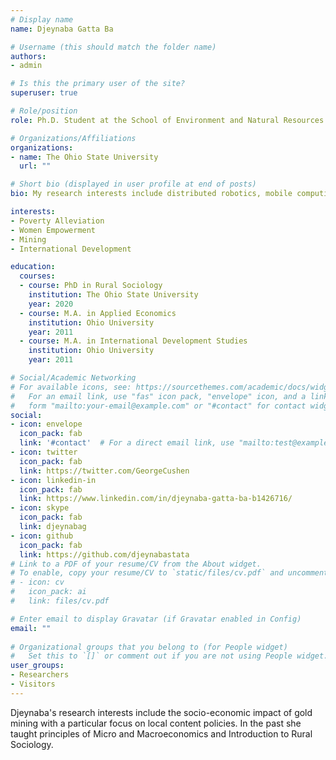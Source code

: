 ```yaml
---
# Display name
name: Djeynaba Gatta Ba

# Username (this should match the folder name)
authors:
- admin

# Is this the primary user of the site?
superuser: true

# Role/position
role: Ph.D. Student at the School of Environment and Natural Resources

# Organizations/Affiliations
organizations:
- name: The Ohio State University
  url: ""

# Short bio (displayed in user profile at end of posts)
bio: My research interests include distributed robotics, mobile computing and programmable matter.

interests:
- Poverty Alleviation 
- Women Empowerment
- Mining
- International Development

education:
  courses:
  - course: PhD in Rural Sociology 
    institution: The Ohio State University
    year: 2020
  - course: M.A. in Applied Economics
    institution: Ohio University
    year: 2011
  - course: M.A. in International Development Studies
    institution: Ohio University
    year: 2011

# Social/Academic Networking
# For available icons, see: https://sourcethemes.com/academic/docs/widgets/#icons
#   For an email link, use "fas" icon pack, "envelope" icon, and a link in the
#   form "mailto:your-email@example.com" or "#contact" for contact widget.
social:
- icon: envelope 
  icon_pack: fab
  link: '#contact'  # For a direct email link, use "mailto:test@example.org".
- icon: twitter
  icon_pack: fab
  link: https://twitter.com/GeorgeCushen
- icon: linkedin-in
  icon_pack: fab
  link: https://www.linkedin.com/in/djeynaba-gatta-ba-b1426716/
- icon: skype
  icon_pack: fab
  link: djeynabag
- icon: github
  icon_pack: fab
  link: https://github.com/djeynabastata
# Link to a PDF of your resume/CV from the About widget.
# To enable, copy your resume/CV to `static/files/cv.pdf` and uncomment the lines below.  
# - icon: cv
#   icon_pack: ai
#   link: files/cv.pdf

# Enter email to display Gravatar (if Gravatar enabled in Config)
email: ""
  
# Organizational groups that you belong to (for People widget)
#   Set this to `[]` or comment out if you are not using People widget.  
user_groups:
- Researchers
- Visitors
---
```

Djeynaba's research interests include the socio-economic impact of gold mining with a particular focus on local content policies. In the past she taught principles of Micro and Macroeconomics and Introduction to Rural Sociology.